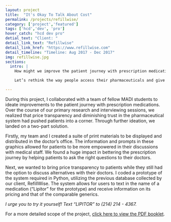 ```yaml
---
layout: project
title:  "It's Okay To Talk About Cost"
permalink: /projects/refillwise/
category: ['project','featured']
tags: ['hcd','dev', 'pro']
hover_catch: "hcd dev pro"
detial_text: "Client: "
detail_link_text: "Refillwise"
detail_link_href: "https://www.refillwise.com"
detail_timeline: "Timeline: Aug 2017 - Dec 2017"
img: refillwise.jpg
sections:
  intro: |
    How might we improve the patient journey with prescription medications?

    Let’s rethink the way people access their pharmaceuticals and give help to those who really need it.

---
```


During this project, I collaborated with a team of fellow MADI students to ideate improvements to the patient journey with prescription medications. Over the course of our primary research and interviewing sessions, we realized that price transparency and diminishing trust in the pharmaceutical system had pushed patients into a corner.  Through further ideation, we landed on a two-part solution.

Firstly, my team and I created a suite of print materials to be displayed and distributed in the doctor’s office. The information and prompts in these graphics allowed for patients to be more empowered in their discussions with medical staff. We found a huge impact in bettering the prescription journey by helping patients to ask the right questions to their doctors.

Next, we wanted to bring price transparency to patients while they still had the option to discuss alternatives with their doctors. I coded a prototype of the system required in Python, utilizing the previous database collected by our client, RefillWise. The system allows for users to text in the name of a medication (“Lipitor” for the prototype) and receive information on its pricing and that of the comparable generics.

_I urge you to try it yourself! Text “LIPITOR” to (214) 214 - 4367._

For a more detailed scope of the project, [click here to view the PDF booklet](http://www.gavinpham.com/assets/slides/The-Cost-of-Living.pdf).